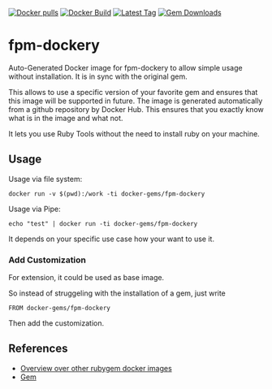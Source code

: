 [![Docker pulls](https://img.shields.io/docker/pulls/rubygem/fpm-dockery.svg)](https://hub.docker.com/r/rubygem/fpm-dockery/)
[![Docker Build](https://img.shields.io/docker/automated/rubygem/fpm-dockery.svg)](https://hub.docker.com/r/rubygem/fpm-dockery/)
[![Latest Tag](https://img.shields.io/github/tag/docker-rubygem/fpm-dockery.svg)](https://hub.docker.com/r/rubygem/fpm-dockery/)
[![Gem Downloads](https://img.shields.io/gem/dt/fpm-dockery.svg)](https://rubygems.org/gems/fpm-dockery/)
# fpm-dockery

Auto-Generated Docker image for fpm-dockery to allow simple usage without installation.
It is in sync with the original gem.

This allows to use a specific version of your favorite gem and ensures that this image will be supported in future.
The image is generated automatically from a github repository by Docker Hub.
This ensures that you exactly know what is in the image and what not.

It lets you use Ruby Tools without the need to install ruby on your machine.

## Usage

Usage via file system:

`docker run -v $(pwd):/work -ti docker-gems/fpm-dockery`

Usage via Pipe:

`echo "test" | docker run -ti docker-gems/fpm-dockery`

It depends on your specific use case how your want to use it.

### Add Customization

For extension, it could be used as base image.

So instead of struggeling with the installation of a gem, just write

`FROM docker-gems/fpm-dockery`

Then add the customization.

## References

 - [Overview over other rubygem docker images](https://github.com/thinkbot/docker-rubygem)
 - [Gem](https://rubygems.org/gems/fpm-dockery/)
